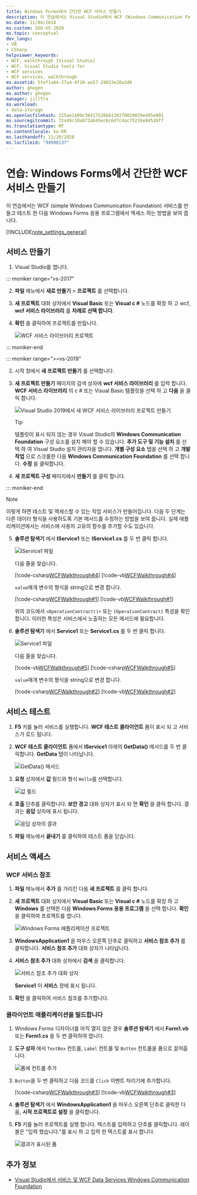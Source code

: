 ```yaml
---
title: Windows Forms에서 간단한 WCF 서비스 만들기
description: 이 연습에서는 Visual Studio에서 WCF (Windows Communication Foundation) 서비스를 만들고 테스트 한 다음 Windows Forms 응용 프로그램에서 액세스 합니다.
ms.date: 11/04/2016
ms.custom: SEO-VS-2020
ms.topic: conceptual
dev_langs:
- VB
- CSharp
helpviewer_keywords:
- WCF, walkthrough [Visual Studio]
- WCF, Visual Studio tools for
- WCF services
- WCF services, walkthrough
ms.assetid: 5fef1a64-27a4-4f10-aa57-29023e28a2d6
author: ghogen
ms.author: ghogen
manager: jillfra
ms.workload:
- data-storage
ms.openlocfilehash: 215ae1409c36417526bb1362f0029029ed95e801
ms.sourcegitcommit: 72a49c10a872ab45ec6c6d7c4ac7521be84526ff
ms.translationtype: MT
ms.contentlocale: ko-KR
ms.lasthandoff: 11/20/2020
ms.locfileid: "94998137"
---
```

# <a name="walkthrough-create-a-simple-wcf-service-in-windows-forms"></a>연습: Windows Forms에서 간단한 WCF 서비스 만들기

이 연습에서는 WCF (simple Windows Communication Foundation) 서비스를 만들고 테스트 한 다음 Windows Forms 응용 프로그램에서 액세스 하는 방법을 보여 줍니다.

[!INCLUDE[note_settings_general](../data-tools/includes/note_settings_general_md.md)]

## <a name="create-a-service"></a>서비스 만들기

1. Visual Studio를 엽니다.

::: moniker range="vs-2017"

2. **파일** 메뉴에서 **새로 만들기** > **프로젝트** 를 선택합니다.

3. **새 프로젝트** 대화 상자에서 **Visual Basic** 또는 **Visual c #** 노드를 확장 하 고 wcf, **wcf 서비스 라이브러리** 를 **차례로 선택 합니다**.

4. **확인** 을 클릭하여 프로젝트를 만듭니다.

   ![WCF 서비스 라이브러리 프로젝트](../data-tools/media/wcf1.png)

::: moniker-end

::: moniker range=">=vs-2019"

2. 시작 창에서 **새 프로젝트 만들기** 를 선택합니다.

3. **새 프로젝트 만들기** 페이지의 검색 상자에 **wcf 서비스 라이브러리** 를 입력 합니다. **WCF 서비스 라이브러리** 의 c # 또는 Visual Basic 템플릿을 선택 하 고 **다음** 을 클릭 합니다.

   ![Visual Studio 2019에서 새 WCF 서비스 라이브러리 프로젝트 만들기](media/vs-2019/create-new-wcf-service-library.png)

   > [!TIP]
   > 템플릿이 표시 되지 않는 경우 Visual Studio의 **Windows Communication Foundation** 구성 요소를 설치 해야 할 수 있습니다. **추가 도구 및 기능 설치** 를 선택 하 여 Visual Studio 설치 관리자을 엽니다. **개별 구성 요소** 탭을 선택 하 고 **개발 작업** 으로 스크롤한 다음 **Windows Communication Foundation** 를 선택 합니다. **수정** 을 클릭합니다.

4. **새 프로젝트 구성** 페이지에서 **만들기** 를 클릭 합니다.

::: moniker-end

   > [!NOTE]
   > 이렇게 하면 테스트 및 액세스할 수 있는 작업 서비스가 만들어집니다. 다음 두 단계는 다른 데이터 형식을 사용하도록 기본 메서드를 수정하는 방법을 보여 줍니다. 실제 애플리케이션에서는 서비스에 사용자 고유의 함수를 추가할 수도 있습니다.

5. **솔루션 탐색기** 에서 **IService1** 또는 **IService1.cs** 를 두 번 클릭 합니다.

   ![IService1 파일](../data-tools/media/wcf2.png)

   다음 줄을 찾습니다.

   [!code-csharp[WCFWalkthrough#4](../data-tools/codesnippet/CSharp/walkthrough-creating-a-simple-wcf-service-in-windows-forms_1.cs)]
   [!code-vb[WCFWalkthrough#4](../data-tools/codesnippet/VisualBasic/walkthrough-creating-a-simple-wcf-service-in-windows-forms_1.vb)]

   `value`매개 변수의 형식을 string으로 변경 합니다.

   [!code-csharp[WCFWalkthrough#1](../data-tools/codesnippet/CSharp/walkthrough-creating-a-simple-wcf-service-in-windows-forms_2.cs)]
   [!code-vb[WCFWalkthrough#1](../data-tools/codesnippet/VisualBasic/walkthrough-creating-a-simple-wcf-service-in-windows-forms_2.vb)]

   위의 코드에서 `<OperationContract()>` 또는 `[OperationContract]` 특성을 확인합니다. 이러한 특성은 서비스에서 노출하는 모든 메서드에 필요합니다.

6. **솔루션 탐색기** 에서 **Service1** 또는 **Service1.cs** 를 두 번 클릭 합니다.

   ![Service1 파일](../data-tools/media/wcf3.png)

   다음 줄을 찾습니다.

   [!code-vb[WCFWalkthrough#5](../data-tools/codesnippet/VisualBasic/walkthrough-creating-a-simple-wcf-service-in-windows-forms_3.vb)]
   [!code-csharp[WCFWalkthrough#5](../data-tools/codesnippet/CSharp/walkthrough-creating-a-simple-wcf-service-in-windows-forms_3.cs)]

   `value`매개 변수의 형식을 string으로 변경 합니다.

   [!code-csharp[WCFWalkthrough#2](../data-tools/codesnippet/CSharp/walkthrough-creating-a-simple-wcf-service-in-windows-forms_4.cs)]
   [!code-vb[WCFWalkthrough#2](../data-tools/codesnippet/VisualBasic/walkthrough-creating-a-simple-wcf-service-in-windows-forms_4.vb)]

## <a name="test-the-service"></a>서비스 테스트

1. **F5** 키를 눌러 서비스를 실행합니다. **WCF 테스트 클라이언트** 폼이 표시 되 고 서비스가 로드 됩니다.

2. **WCF 테스트 클라이언트** 폼에서 **IService1** 아래의 **GetData()** 메서드를 두 번 클릭합니다. **GetData** 탭이 나타납니다.

     ![GetData&#40;&#41; 메서드](../data-tools/media/wcf4.png)

3. **요청** 상자에서 **값** 필드와 형식 `Hello`를 선택합니다.

     ![값 필드](../data-tools/media/wcf5.png)

4. **호출** 단추를 클릭합니다. **보안 경고** 대화 상자가 표시 되 면 **확인** 을 클릭 합니다. 결과는 **응답** 상자에 표시 됩니다.

     ![응답 상자의 결과](../data-tools/media/wcf6.png)

5. **파일** 메뉴에서 **끝내기** 를 클릭하여 테스트 폼을 닫습니다.

## <a name="access-the-service"></a>서비스 액세스

### <a name="reference-the-wcf-service"></a>WCF 서비스 참조

1. **파일** 메뉴에서 **추가** 를 가리킨 다음 **새 프로젝트** 를 클릭 합니다.

2. **새 프로젝트** 대화 상자에서 **Visual Basic** 또는 **Visual c #** 노드를 확장 하 고 **Windows** 를 선택한 다음 **Windows Forms 응용 프로그램** 을 선택 합니다. **확인** 을 클릭하여 프로젝트를 엽니다.

     ![Windows Forms 애플리케이션 프로젝트](../data-tools/media/wcf7.png)

3. **WindowsApplication1** 을 마우스 오른쪽 단추로 클릭하고 **서비스 참조 추가** 를 클릭합니다. **서비스 참조 추가** 대화 상자가 나타납니다.

4. **서비스 참조 추가** 대화 상자에서 **검색** 을 클릭합니다.

     ![서비스 참조 추가 대화 상자](../data-tools/media/wcf8.png)

     **Service1** 이 **서비스** 창에 표시 됩니다.

5. **확인** 을 클릭하여 서비스 참조를 추가합니다.

### <a name="build-a-client-application"></a>클라이언트 애플리케이션을 빌드합니다

1. Windows Forms 디자이너를 아직 열지 않은 경우 **솔루션 탐색기** 에서 **Form1.vb** 또는 **Form1.cs** 을 두 번 클릭하여 엽니다.

2. **도구 상자** 에서 `TextBox` 컨트롤, `Label` 컨트롤 및 `Button` 컨트롤을 폼으로 끌어옵니다.

     ![폼에 컨트롤 추가](../data-tools/media/wcf9.png)

3. `Button`을 두 번 클릭하고 다음 코드를 `Click` 이벤트 처리기에 추가합니다.

     [!code-csharp[WCFWalkthrough#3](../data-tools/codesnippet/CSharp/walkthrough-creating-a-simple-wcf-service-in-windows-forms_5.cs)]
     [!code-vb[WCFWalkthrough#3](../data-tools/codesnippet/VisualBasic/walkthrough-creating-a-simple-wcf-service-in-windows-forms_5.vb)]

4. **솔루션 탐색기** 에서 **WindowsApplication1** 을 마우스 오른쪽 단추로 클릭한 다음, **시작 프로젝트로 설정** 을 클릭합니다.

5. **F5** 키를 눌러 프로젝트를 실행 합니다. 텍스트를 입력하고 단추를 클릭합니다. 레이블은 "입력 했습니다."를 표시 하 고 입력 한 텍스트를 표시 합니다.

     ![결과가 표시된 폼](../data-tools/media/wcf10.png)

## <a name="see-also"></a>추가 정보

- [Visual Studio에서 서비스 및 WCF Data Services Windows Communication Foundation](../data-tools/windows-communication-foundation-services-and-wcf-data-services-in-visual-studio.md)
